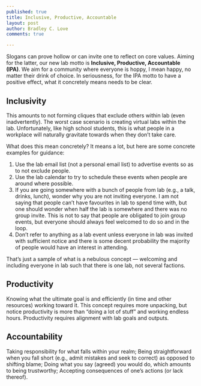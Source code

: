 ```yaml
---
published: true
title: Inclusive, Productive, Accountable
layout: post
author: Bradley C. Love
comments: true

---
```


Slogans can prove hollow or can invite one to reflect on core values. Aiming for the latter, our new lab motto is <b>Inclusive, Productive, Accountable (IPA)</b>. We aim for a community where everyone is hoppy, I mean happy, no matter their drink of choice. In seriousness, for the IPA motto to have a positive effect, what it concretely means needs to be clear.

<h2> Inclusivity </h2>

This amounts to not forming cliques that exclude others within lab (even inadvertently). The worst case scenario is creating virtual labs within the lab. Unfortunately, like high school students, this is what people in a workplace will naturally gravitate towards when they don’t take care.

What does this mean concretely? It means a lot, but here are some concrete examples for guidance:

<ol>
<li>Use the lab email list (not a personal email list) to advertise events so as to not exclude people.</li>

<li>Use the lab calendar to try to schedule these events when people are around where possible.</li>

<li>If you are going somewhere with a bunch of people from lab (e.g., a talk, drinks, lunch), wonder why you are not inviting everyone. I am not saying that people can’t have favourites in lab to spend time with, but one should wonder when half the lab is somewhere and there was no group invite. This is not to say that people are obligated to join group events, but everyone should always feel welcomed to do so and in the loop.</li>

<li>Don’t refer to anything as a lab event unless everyone in lab was invited with sufficient notice and there is some decent probability the majority of people would have an interest in attending.</li>
</ol>

That’s just a sample of what is a nebulous concept —  welcoming and including everyone in lab such that there is one lab, not several factions.

<h2> Productivity </h2>

Knowing what the ultimate goal is and efficiently (in time and other resources) working toward it. This concept requires more unpacking, but notice productivity is more than “doing a lot of stuff” and working endless hours. Productivity requires alignment with lab goals and outputs.

<h2> Accountability</h2>

Taking responsibility for what falls within your realm; Being straightforward when you fall short (e.g., admit mistakes and seek to correct) as opposed to shifting blame; Doing what you say (agreed) you would do, which amounts to being trustworthy; Accepting consequences of one’s actions (or lack thereof).
